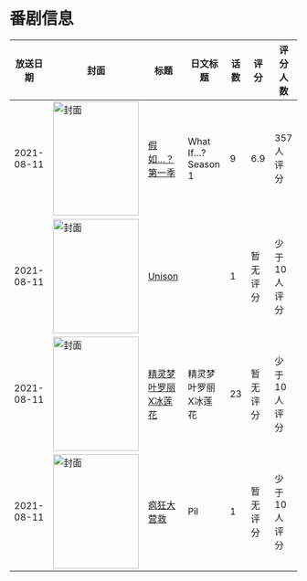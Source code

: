 # 番剧信息

|放送日期|封面|标题|日文标题|话数|评分|评分人数|
|---|---|---|---|---|---|---|
|2021-08-11|<img src="https://lain.bgm.tv/pic/cover/c/53/ea/286963_h83hT.jpg" alt="封面" style="width:150px;height:200px;object-fit:cover;">|[假如…？ 第一季](https://bangumi.tv/subject/286963)|What If...? Season 1|9|6.9|357人评分|
|2021-08-11|<img src="https://lain.bgm.tv/pic/cover/c/de/9d/531783_2JsKv.jpg" alt="封面" style="width:150px;height:200px;object-fit:cover;">|[Unison](https://bangumi.tv/subject/531783)||1|暂无评分|少于10人评分|
|2021-08-11|<img src="https://lain.bgm.tv/pic/cover/c/7d/f2/350611_Wpll0.jpg" alt="封面" style="width:150px;height:200px;object-fit:cover;">|[精灵梦叶罗丽X冰莲花](https://bangumi.tv/subject/350611)|精灵梦叶罗丽X冰莲花|23|暂无评分|少于10人评分|
|2021-08-11|<img src="https://lain.bgm.tv/pic/cover/c/3d/84/455116_0mzqP.jpg" alt="封面" style="width:150px;height:200px;object-fit:cover;">|[疯狂大营救](https://bangumi.tv/subject/455116)|Pil|1|暂无评分|少于10人评分|
